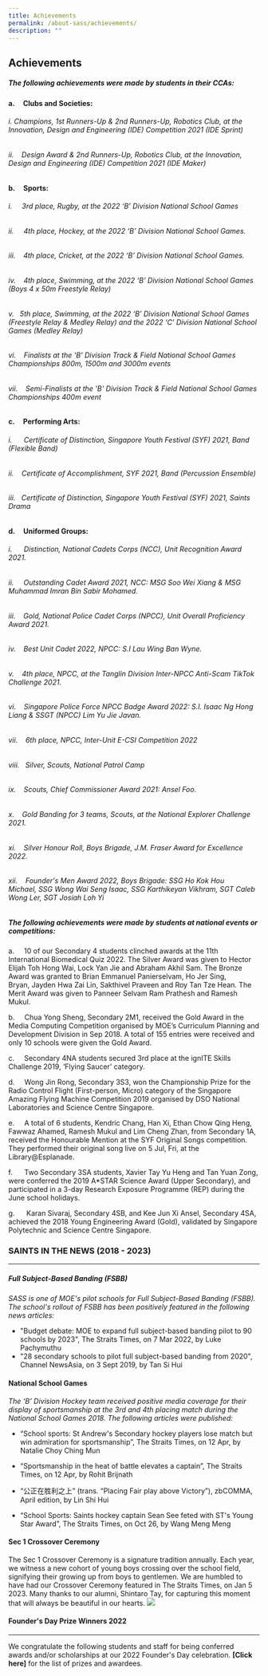 ```yaml
---
title: Achievements
permalink: /about-sass/achievements/
description: ""
---
```

## Achievements
  
  

##### **The following achievements were made by students in their CCAs:**

#### a.     Clubs and Societies:
###### i. Champions, 1st Runners-Up & 2nd Runners-Up, Robotics Club, at the Innovation, Design and Engineering (IDE) Competition 2021 (IDE Sprint)
######  ii.    Design Award & 2nd Runners-Up, Robotics Club, at the Innovation, Design and Engineering (IDE) Competition 2021 (IDE Maker)

#### b.     Sports:

######  i.     3rd place, Rugby, at the 2022 ‘B’ Division National School Games

######  ii.     4th place, Hockey, at the 2022 ‘B’ Division National School Games.

###### iii.    4th place, Cricket, at the 2022 ‘B’ Division National School Games.
 
###### iv.    4th place, Swimming, at the 2022 ‘B’ Division National School Games (Boys 4 x 50m Freestyle Relay)

###### v.   5th place, Swimming, at the 2022 ‘B’ Division National School Games (Freestyle Relay & Medley Relay) and the 2022 ‘C’ Division National School Games (Medley Relay)

###### vi.    Finalists at the 'B' Division Track & Field National School Games Championships 800m, 1500m and 3000m events

###### vii.    Semi-Finalists at the 'B' Division Track & Field National School Games Championships 400m event

#### c.     Performing Arts:

###### i.      Certificate of Distinction, Singapore Youth Festival (SYF) 2021, Band (Flexible Band)

######  ii.    Certificate of Accomplishment, SYF 2021, Band (Percussion Ensemble)

###### iii.   Certificate of Distinction, Singapore Youth Festival (SYF) 2021, Saints Drama

#### d.     Uniformed Groups:

######  i.      Distinction, National Cadets Corps (NCC), Unit Recognition Award 2021. 

######  ii.     Outstanding Cadet Award 2021, NCC: MSG Soo Wei Xiang & MSG Muhammad Imran Bin Sabir Mohamed.

######  iii.    Gold, National Police Cadet Corps (NPCC), Unit Overall Proficiency Award 2021.

###### iv.    Best Unit Cadet 2022, NPCC: S.I Lau Wing Ban Wyne. 

###### v.    4th place, NPCC, at the Tanglin Division Inter-NPCC Anti-Scam TikTok Challenge 2021.

###### vi.    Singapore Police Force NPCC Badge Award 2022: S.I. Isaac Ng Hong Liang & SSGT (NPCC) Lim Yu Jie Javan.

###### vii.    6th place, NPCC, Inter-Unit E-CSI Competition 2022

###### viii.   Silver, Scouts, National Patrol Camp

###### ix.    Scouts, Chief Commissioner Award 2021: Ansel Foo.

###### x.    Gold Banding for 3 teams, Scouts, at the National Explorer Challenge 2021.

###### xi.    Silver Honour Roll, Boys Brigade, J.M. Fraser Award for Excellence 2022.

###### xii.    Founder's Men Award 2022, Boys Brigade: SSG Ho Kok Hou Michael, SSG Wong Wai Seng Isaac, SSG Karthikeyan Vikhram, SGT Caleb Wong Ler, SGT Josiah Loh Yi



##### **The following achievements were made by students at national events or competitions:**

a.     10 of our Secondary 4 students clinched awards at the 11th International Biomedical Quiz 2022. The Silver Award was given to Hector Elijah Toh Hong Wai, Lock Yan Jie and Abraham Akhil Sam. The Bronze Award was granted to Brian Emmanuel Panierselvam, Ho Jer Sing, Bryan, Jayden Hwa Zai Lin, Sakthivel Praveen and Roy Tan Tze Hean. The Merit Award was given to Panneer Selvam Ram Prathesh and Ramesh Mukul. 

b.     Chua Yong Sheng, Secondary 2M1, received the Gold Award in the Media Computing Competition organised by MOE’s Curriculum Planning and Development Division in Sep 2018. A total of 155 entries were received and only 10 schools were given the Gold Award.

c.     Secondary 4NA students secured 3rd place at the ignITE Skills Challenge 2019, ‘Flying Saucer’ category.

d.     Wong Jin Rong, Secondary 3S3, won the Championship Prize for the Radio Control Flight (First-person, Micro) category of the Singapore Amazing Flying Machine Competition 2019 organised by DSO National Laboratories and Science Centre Singapore.

e.     A total of 6 students, Kendric Chang, Han Xi, Ethan Chow Qing Heng, Fawwaz Ahamed, Ramesh Mukul and Lim Cheng Zhan, from Secondary 1A, received the Honourable Mention at the SYF Original Songs competition. They performed their original song live on 5 Jul, Fri, at the Library@Esplanade.

f.      Two Secondary 3SA students, Xavier Tay Yu Heng and Tan Yuan Zong, were conferred the 2019 A\*STAR Science Award (Upper Secondary), and participated in a 3-day Research Exposure Programme (REP) during the June school holidays.

g.      Karan Sivaraj, Secondary 4SB, and Kee Jun Xi Ansel, Secondary 4SA, achieved the 2018 Young Engineering Award (Gold), validated by Singapore Polytechnic and Science Centre Singapore. 

### SAINTS IN THE NEWS (2018 - 2023)
--------------------------------

##### Full Subject-Based Banding (FSBB)

_SASS is one of MOE's pilot schools for Full Subject-Based Banding (FSBB). The school's rollout of FSBB has been positively featured in the following news articles:_ 

* "Budget debate: MOE to expand full subject-based banding pilot to 90 schools by 2023", The Straits Times, on 7 Mar 2022, by Luke Pachymuthu  
* "28 secondary schools to pilot full subject-based banding from 2020", Channel NewsAsia, on 3 Sept 2019, by Tan Si Hui  
  
#### National School Games
_The ‘B’ Division Hockey team received positive media coverage for their display of sportsmanship at the 3rd and 4th placing match during the National School Games 2018. The following articles were published:_

* “School sports: St Andrew's Secondary hockey players lose match but win admiration for sportsmanship”, The Straits Times, on 12 Apr, by Natalie Choy Ching Mun

* “Sportsmanship in the heat of battle elevates a captain”, The Straits Times, on 12 Apr, by Rohit Brijnath

* “公正在胜利之上” (trans. “Placing Fair play above Victory”), zbCOMMA, April edition, by Lin Shi Hui

* “School Sports: Saints hockey captain Sean See feted with ST's Young Star Award”, The Straits Times, on Oct 26, by Wang Meng Meng

#### Sec 1 Crossover Ceremony
The Sec 1 Crossover Ceremony is a signature tradition annually. Each year, we witness a new cohort of young boys crossing over the school field, signifying their growing up from boys to gentlemen. We are humbled to have had our Crossover Ceremony featured in The Straits Times, on Jan 5 2023. Many thanks to our alumni, Shintaro Tay, for capturing this moment that will always be beautiful in our hearts. 
![](/images/Saints%20in%20the%20News/crossover.jpg)

#### Founder's Day Prize Winners 2022
------------------

We congratulate the following students and staff for being conferred awards and/or scholarships at our 2022 Founder's Day celebration. **[Click here]** for the list of prizes and awardees.